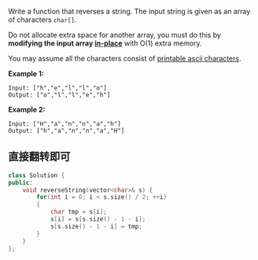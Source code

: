 Write a function that reverses a string. The input string is given as an array of characters `char[]`.

Do not allocate extra space for another array, you must do this by **modifying the input array [in-place](https://en.wikipedia.org/wiki/In-place_algorithm)** with O(1) extra memory.

You may assume all the characters consist of [printable ascii characters](https://en.wikipedia.org/wiki/ASCII#Printable_characters).

 

**Example 1:**

```
Input: ["h","e","l","l","o"]
Output: ["o","l","l","e","h"]
```

**Example 2:**

```
Input: ["H","a","n","n","a","h"]
Output: ["h","a","n","n","a","H"]
```

## 直接翻转即可

```c++
class Solution {
public:
    void reverseString(vector<char>& s) {
        for(int i = 0; i < s.size() / 2; ++i)
        {
            char tmp = s[i];
            s[i] = s[s.size() - 1 - i];
            s[s.size() - 1 - i] = tmp;
        }
    }
};
```


